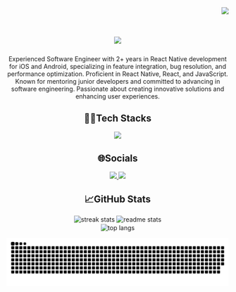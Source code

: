 
<a href="https://visitcount.itsvg.in">
  <img align="right" src="https://visitcount.itsvg.in/api?id=JoelPJacob&label=Profile%20Views&color=12&icon=8&pretty=false" />
</a>
<br/>

<h1 align="center">
    <img src="https://readme-typing-svg.herokuapp.com?font=Roboto&weight=700&size=40&duration=4000&pause=700&color=B15EFF&center=true&vCenter=true&random=false&width=435&lines=Hey+There!👋🏼;I'm+Joel+P+Jacob">
</h1>


<p align="center">Experienced Software Engineer with 2+ years in React Native development for iOS and Android, specializing in feature integration, bug resolution, and performance optimization. Proficient in React Native, React, and JavaScript. Known for mentoring junior developers and committed to advancing in software engineering. Passionate about creating innovative solutions and enhancing user experiences.</p>

<div align="center">
  <h2>🧑‍💻Tech Stacks</h2>

 <img width="800px" src="https://skillicons.dev/icons?i=react,html,css,js,bootstrap,materialui,flutter,postman,figma,firebase,github,vscode,npm,netlify,bitbucket"/>

</div>

<div align="center"> 
<h2>🌐Socials</h2>
 <a href="https://www.linkedin.com/in/joel-p-jacob/" target="_blank">
    <img width="100px"src="https://img.shields.io/badge/LinkedIn-%230077B5.svg?logo=linkedin&logoColor=white" target="_blank" />
  </a>
  <a href="https://www.instagram.com/joel_p___" target="_blank">
     <img width="110px" src="https://img.shields.io/badge/Instagram-%23E4405F.svg?logo=Instagram&logoColor=white" target="_blank" />
  </a>
</div>

<div align=center>
  <h2>📈GitHub Stats</h2>
  <img width=354 src="https://github-readme-stats.vercel.app/api?username=JoelPJacob&theme=dark&hide_border=false&include_all_commits=false&count_private=false" alt="streak stats"/>
  <img width=390 src="https://github-readme-streak-stats.herokuapp.com/?user=JoelPJacob&theme=dark&hide_border=false" alt="readme stats" />
  <br/>
  <img width=325 align="center" src="https://github-readme-stats.vercel.app/api/top-langs/?username=JoelPJacob&theme=dark&hide_border=false&include_all_commits=false&count_private=false&layout=compact" alt="top langs" />
</div>

<p align="center">
  <img  src="https://raw.githubusercontent.com/Elanza-48/Elanza-48/main/resources/img/github-contribution-grid-snake.svg"
    alt="example" />
</p>





